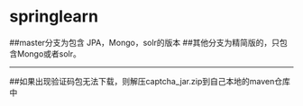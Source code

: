 # springlearn
##master分支为包含 JPA，Mongo，solr的版本
##其他分支为精简版的，只包含Mongo或者solr。




------------


##如果出现验证码包无法下载，则解压captcha_jar.zip到自己本地的maven仓库中

